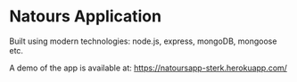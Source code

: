 # Natours Application

Built using modern technologies: node.js, express, mongoDB, mongoose etc.

A demo of the app is available at: https://natoursapp-sterk.herokuapp.com/

